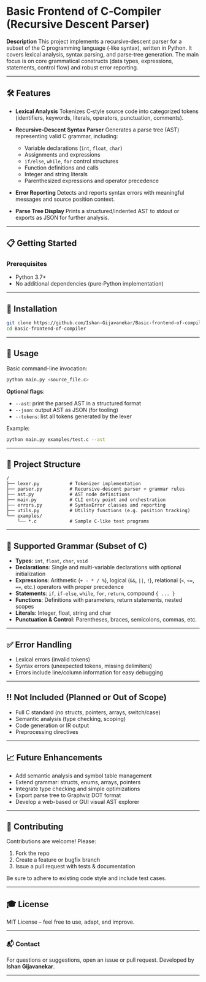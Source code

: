 # Basic Frontend of C‑Compiler (Recursive Descent Parser)

**Description**
This project implements a recursive‑descent parser for a subset of the C programming language (‑like syntax), written in Python. It covers lexical analysis, syntax parsing, and parse‑tree generation. The main focus is on core grammatical constructs (data types, expressions, statements, control flow) and robust error reporting.

---

## 🛠️ Features

* **Lexical Analysis**
  Tokenizes C‑style source code into categorized tokens (identifiers, keywords, literals, operators, punctuation, comments).

* **Recursive‑Descent Syntax Parser**
  Generates a parse tree (AST) representing valid C grammar, including:

  * Variable declarations (`int`, `float`, `char`)
  * Assignments and expressions
  * `if/else`, `while`, `for` control structures
  * Function definitions and calls
  * Integer and string literals
  * Parenthesized expressions and operator precedence

* **Error Reporting**
  Detects and reports syntax errors with meaningful messages and source position context.

* **Parse Tree Display**
  Prints a structured/indented AST to stdout or exports as JSON for further analysis.

---

## 📋 Getting Started

### Prerequisites

* Python 3.7+
* No additional dependencies (pure‑Python implementation)

---

## 🚀 Installation

```bash
git clone https://github.com/Ishan-Gijavanekar/Basic-frontend-of-compiler.git
cd Basic-frontend-of-compiler
```

---

## 🧪 Usage

Basic command-line invocation:

```bash
python main.py <source_file.c>
```

**Optional flags**:

* `--ast`: print the parsed AST in a structured format
* `--json`: output AST as JSON (for tooling)
* `--tokens`: list all tokens generated by the lexer

Example:

```bash
python main.py examples/test.c --ast
```

---

## 📂 Project Structure

```text
/
├── lexer.py           # Tokenizer implementation
├── parser.py          # Recursive-descent parser + grammar rules
├── ast.py             # AST node definitions
├── main.py            # CLI entry point and orchestration
├── errors.py          # SyntaxError classes and reporting
├── utils.py           # Utility functions (e.g. position tracking)
└── examples/
    └── *.c            # Sample C-like test programs
```

---

## 🧠 Supported Grammar (Subset of C)

* **Types**: `int`, `float`, `char`, `void`
* **Declarations**: Single and multi-variable declarations with optional initialization
* **Expressions**: Arithmetic (`+ - * / %`), logical (`&&`, `||`, `!`), relational (`<`, `<=`, `==`, etc.) operators with proper precedence
* **Statements**: `if`, `if-else`, `while`, `for`, `return`, compound `{ ... }`
* **Functions**: Definitions with parameters, return statements, nested scopes
* **Literals**: Integer, float, string and char
* **Punctuation & Control**: Parentheses, braces, semicolons, commas, etc.

---

## ✅ Error Handling

* Lexical errors (invalid tokens)
* Syntax errors (unexpected tokens, missing delimiters)
* Errors include line/column information for easy debugging

---

## ‼️ Not Included (Planned or Out of Scope)

* Full C standard (no structs, pointers, arrays, switch/case)
* Semantic analysis (type checking, scoping)
* Code generation or IR output
* Preprocessing directives

---

## 📈 Future Enhancements

* Add semantic analysis and symbol table management
* Extend grammar: structs, enums, arrays, pointers
* Integrate type checking and simple optimizations
* Export parse tree to Graphviz DOT format
* Develop a web-based or GUI visual AST explorer

---

## 📝 Contributing

Contributions are welcome! Please:

1. Fork the repo
2. Create a feature or bugfix branch
3. Issue a pull request with tests & documentation

Be sure to adhere to existing code style and include test cases.

---

## 🎓 License

MIT License – feel free to use, adapt, and improve.

---

### 📬 Contact

For questions or suggestions, open an issue or pull request.
Developed by **Ishan Gijavanekar**.

---
